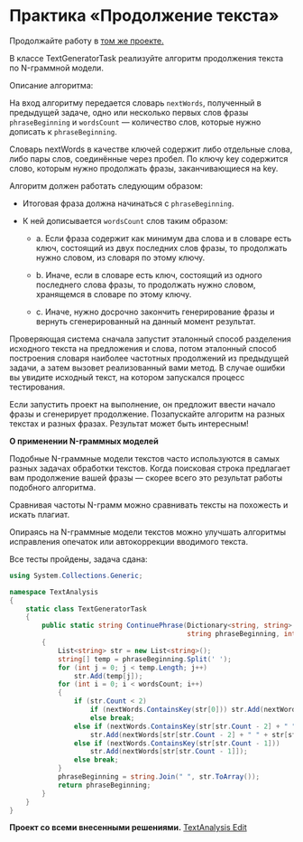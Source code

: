 # Практика «Продолжение текста»

Продолжайте работу в [том же проекте.](TextAnalysis.zip)

В классе TextGeneratorTask реализуйте алгоритм продолжения текста по N-граммной модели.

Описание алгоритма:

На вход алгоритму передается словарь `nextWords`, полученный в предыдущей задаче, одно или несколько первых слов фразы `phraseBeginning` и `wordsCount` — количество слов, которые нужно дописать к `phraseBeginning`.

Словарь nextWords в качестве ключей содержит либо отдельные слова, либо пары слов, соединённые через пробел. По ключу key содержится слово, которым нужно продолжать фразы, заканчивающиеся на key.

Алгоритм должен работать следующим образом:

- Итоговая фраза должна начинаться с `phraseBeginning`.

- К ней дописывается `wordsCount` слов таким образом:

    - a. Если фраза содержит как минимум два слова и в словаре есть ключ, состоящий из двух последних слов фразы, то продолжать нужно словом, из словаря по этому ключу.

    - b. Иначе, если в словаре есть ключ, состоящий из одного последнего слова фразы, то продолжать нужно словом, хранящемся в словаре по этому ключу.

    - c. Иначе, нужно досрочно закончить генерирование фразы и вернуть сгенерированный на данный момент результат.

Проверяющая система сначала запустит эталонный способ разделения исходного текста на предложения и слова, потом эталонный способ построения словаря наиболее частотных продолжений из предыдущей задачи, а затем вызовет реализованный вами метод. В случае ошибки вы увидите исходный текст, на котором запускался процесс тестирования.

Если запустить проект на выполнение, он предложит ввести начало фразы и сгенерирует продолжение. Позапускайте алгоритм на разных текстах и разных фразах. Результат может быть интересным!

**О применении N-граммных моделей**

Подобные N-граммные модели текстов часто используются в самых разных задачах обработки текстов. Когда поисковая строка предлагает вам продолжение вашей фразы — скорее всего это результат работы подобного алгоритма.

Сравнивая частоты N-грамм можно сравнивать тексты на похожесть и искать плагиат.

Опираясь на N-граммные модели текстов можно улучшать алгоритмы исправления опечаток или автокоррекции вводимого текста.


Все тесты пройдены, задача сдана:
```cs
using System.Collections.Generic;

namespace TextAnalysis
{
    static class TextGeneratorTask
    {
        public static string ContinuePhrase(Dictionary<string, string> nextWords,
                                            string phraseBeginning, int wordsCount)
        {
            List<string> str = new List<string>();
            string[] temp = phraseBeginning.Split(' ');
            for (int j = 0; j < temp.Length; j++)
                str.Add(temp[j]);
            for (int i = 0; i < wordsCount; i++)
            {
                if (str.Count < 2)
                    if (nextWords.ContainsKey(str[0])) str.Add(nextWords[str[0]]);
                    else break;
                else if (nextWords.ContainsKey(str[str.Count - 2] + " " + str[str.Count - 1]))
                    str.Add(nextWords[str[str.Count - 2] + " " + str[str.Count - 1]]);
                else if (nextWords.ContainsKey(str[str.Count - 1]))
                    str.Add(nextWords[str[str.Count - 1]]);
                else break;
            }
            phraseBeginning = string.Join(" ", str.ToArray());
            return phraseBeginning;
        }
    }
}
```

**Проект со всеми внесенными решениями.**
[TextAnalysis Edit](TextAnalysis_Edit.zip)